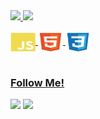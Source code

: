 <div>
   <a href="https://github.com/h1toh">
   <img height="146em" src="https://github-readme-stats.vercel.app/api?username=h1toh&show_icons=true&theme=tokyonight&include_all_commits=true&count_private=true"/>
   <img height="146em" src="https://github-readme-stats.vercel.app/api/top-langs/?username=h1toh&layout=compact&langs_count=6&theme=tokyonight"/>
</div>
    
<div style="display: inline_block"><br>
  <img align="center" alt="Js" height="30" width="40" src="https://raw.githubusercontent.com/devicons/devicon/master/icons/javascript/javascript-plain.svg">
  <img align="center" alt="HTML" height="30" width="40" src="https://raw.githubusercontent.com/devicons/devicon/master/icons/html5/html5-original.svg">
  <img align="center" alt="CSS" height="30" width="40" src="https://raw.githubusercontent.com/devicons/devicon/master/icons/css3/css3-original.svg">
</div>
 
<br>
 
### Follow Me!
 
<div> 
  <a href="https://www.youtube.com/lukashi" target="_blank"><img src="https://img.shields.io/badge/YouTube-FF0000?style=for-the-badge&logo=youtube&logoColor=white" target="_blank"></a>
  <a href="https://instagram.com/h1toh" target="_blank"><img src="https://img.shields.io/badge/-Instagram-%23E4405F?style=for-the-badge&logo=instagram&logoColor=white" target="_blank"></a>

